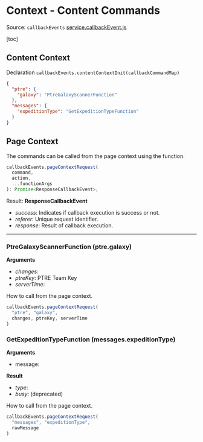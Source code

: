 # Context - Content Commands

Source: `callbackEvents` [service.callbackEvent.js](../src/util/service.callbackEvent.js)

[toc]

## Content Context

Declaration `callbackEvents.contentContextInit(callbackCommandMap)`

```json
{
  "ptre": {
    "galaxy": "PtreGalaxyScannerFunction"
  },
  "messages": {
    "expeditionType": "GetExpeditionTypeFunction"
  }
}
```

## Page Context

The commands can be called from the page context using the function.
```ts
callbackEvents.pageContextRequest(
  command, 
  action, 
  ...functionArgs
): Promise<ResponseCallbackEvent>;
```

Result: **ResponseCallbackEvent**
- *success*: Indicates if callback execution is success or not.
- *referer*: Unique request identifier.
- *response*: Result of callback execution.

---

### PtreGalaxyScannerFunction (ptre.galaxy)

**Arguments**
- *changes*: 
- *ptreKey*: PTRE Team Key
- *serverTime*:  

How to call from the page context.
```js
callbackEvents.pageContextRequest(
  "ptre", "galaxy", 
  changes, ptreKey, serverTime
)
```

###  GetExpeditionTypeFunction (messages.expeditionType)

**Arguments**
- message:

**Result**
- *type*: 
- *busy*: (deprecated)

How to call from the page context.
```js
callbackEvents.pageContextRequest(
  "messages", "expeditionType", 
  rawMessage
)
```

